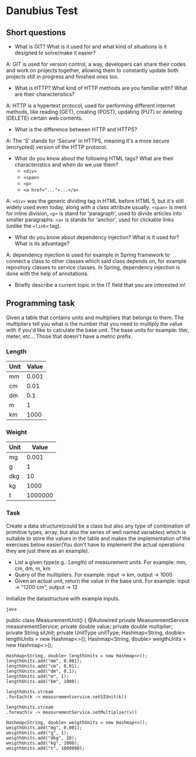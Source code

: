 # Danubius Test

## Short questions

- What is GIT? What is it used for and what kind of
situations is it designed to solve/make it easier?

A: GIT is used for version control, a way, developers can share their codes and work on projects together, allowing them to constantly
update both
projects still in progress and finished ones too.

- What is HTTP? What kind of HTTP methods are you
familiar with? What are their characteristics?

A: HTTP is a hypertext protocol, used for performing different internet methods, like reading (GET), creating (POST), updating (PUT) or
deleting (DELETE) certain web contents.

- What is the difference between HTTP and HTTPS?

A: The 'S' stands for 'Secure' in HTTPS, meaning it's a more secure (encrypted) version of the HTTP protocol.

- What do you know about the following HTML tags?
What are their characteristics and when do we use them?
  - `<div>`
  - `<span>`
  - `<p>`
  - `<a href="...">...</a>`

A: `<div>` was the generic dividing tag in HTML before HTML 5, but it's still widely used even today, along with a class attribute usually. 
`<span>` is ment for inline division, `<p>` is stand for 'paragraph', used to divide articles into smaller paragraphs. `<a>` is stands for
'anchor', used for clickable links (unlike the `<link>` tag).

- What do you know about dependency injection?
What is it used for? What is its advantage?

A: dependency injection is used for example in Spring framework to connect a class to other classes which said class depends on, 
for example repository classes to service classes. In Spring, dependency injection is done with the help of annotations.

- Briefly describe a current topic in the IT field
that you are interested in!

## Programming task

Given a table that contains units and multipliers
that belongs to them. The multipliers tell you what
is the number that you need to multiply the value
with if you'd like to calculate the base unit.
The base units for example: liter, meter, etc...
Those that doesn't have a metric prefix.

### Length

| Unit | Value |
|------|-------|
| mm   | 0.001 |
| cm   | 0.01  |
| dm   | 0.1   |
| m    | 1     |
| km   | 1000  |

### Weight

| Unit | Value   |
|------|---------|
| mg   | 0.001   |
| g    | 1       |
| dkg  | 10      |
| kg   | 1000    |
| t    | 1000000 |

### Task

Create a data structure(could be a class but also
any type of combination of primitive types, array,
but also the series of well named variables) which
is suitable to store the values in the table and
makes the implementation of the exercises below easier(You don't have to
implement the actual operations they are just there
as an example).

- List a given type(e.g.: Length) of measurement units.
For example: mm, cm, dm, m, km
- Query of the multipliers.
For example: input -> km, output -> 1000
- Given an actual unit, return the value in the base unit.
For example: input -> "1200 cm", output -> 12

Initialize the datastructure with example inputs.

`java`

public class MeasurementUnit() {
	@Autowired
	private MeasurementService measurementService;
	private double value;
	private double multiplier;
	private String siUnit;
	private UnitType unitType;
	Hashmap<String, double> lengthUnits = new Hashmap<>();
	Hashmap<String, double> weigthUnits = new Hashmap<>();


	Hashmap<String, double> lengthUnits = new Hashmap<>();
	lengthUnits.add("mm", 0.001);
	lengthUnits.add("cm", 0.01);
	lengthUnits.add("dm", 0.1);
	lengthUnits.add("m", 1);
	lengthUnits.add("km", 1000);
	
	lengthUnits.stream
	.forEach(k -> measurementservice.setSIUnit(k))
	
	lengthUnits.stream
	.foreach(v -> measurementService.setMultiplier(v))

	Hashmap<String, double> weigthUnits = new Hashmap<>();
	weigthUnits.add("mg", 0,001);
	weigthUnits.add("g", 1);
	weigthUnits.add("dkg", 10);
	weigthUnits.add("kg", 1000);
	weigthUnits.add("t", 1000000);




